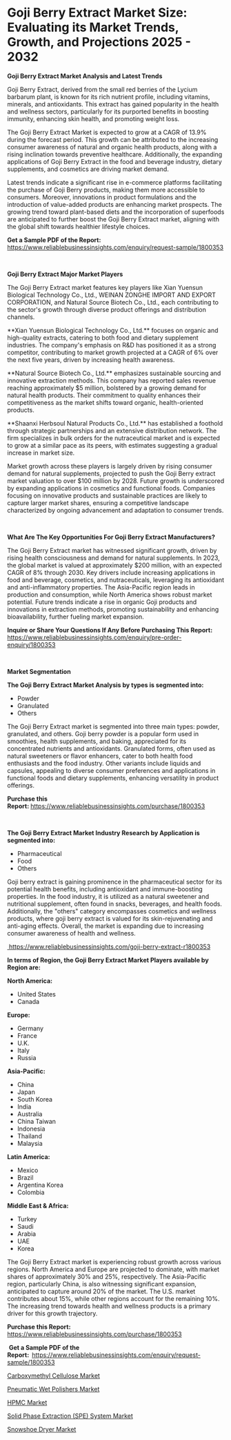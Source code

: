 <p><h1>Goji Berry Extract Market Size: Evaluating its Market Trends, Growth, and Projections 2025 - 2032</h1></p><p><strong>Goji Berry Extract Market Analysis and Latest Trends</strong></p>
<p><p>Goji Berry Extract, derived from the small red berries of the Lycium barbarum plant, is known for its rich nutrient profile, including vitamins, minerals, and antioxidants. This extract has gained popularity in the health and wellness sectors, particularly for its purported benefits in boosting immunity, enhancing skin health, and promoting weight loss.</p><p>The Goji Berry Extract Market is expected to grow at a CAGR of 13.9% during the forecast period. This growth can be attributed to the increasing consumer awareness of natural and organic health products, along with a rising inclination towards preventive healthcare. Additionally, the expanding applications of Goji Berry Extract in the food and beverage industry, dietary supplements, and cosmetics are driving market demand.</p><p>Latest trends indicate a significant rise in e-commerce platforms facilitating the purchase of Goji Berry products, making them more accessible to consumers. Moreover, innovations in product formulations and the introduction of value-added products are enhancing market prospects. The growing trend toward plant-based diets and the incorporation of superfoods are anticipated to further boost the Goji Berry Extract market, aligning with the global shift towards healthier lifestyle choices.</p></p>
<p><strong>Get a Sample PDF of the Report:&nbsp;</strong> <a href="https://www.reliablebusinessinsights.com/enquiry/request-sample/1800353?utm_campaign=1091&utm_medium=2&utm_source=Github&utm_content=ia&utm_term=01042025&utm_id=goji-berry-extract">https://www.reliablebusinessinsights.com/enquiry/request-sample/1800353</a></p>
<p>&nbsp;</p>
<p><strong>Goji Berry Extract Major Market Players</strong></p>
<p><p>The Goji Berry Extract market features key players like Xian Yuensun Biological Technology Co., Ltd., WEINAN ZONGHE IMPORT AND EXPORT CORPORATION, and Natural Source Biotech Co., Ltd., each contributing to the sector's growth through diverse product offerings and distribution channels.</p><p>**Xian Yuensun Biological Technology Co., Ltd.** focuses on organic and high-quality extracts, catering to both food and dietary supplement industries. The company's emphasis on R&D has positioned it as a strong competitor, contributing to market growth projected at a CAGR of 6% over the next five years, driven by increasing health awareness.</p><p>**Natural Source Biotech Co., Ltd.** emphasizes sustainable sourcing and innovative extraction methods. This company has reported sales revenue reaching approximately $5 million, bolstered by a growing demand for natural health products. Their commitment to quality enhances their competitiveness as the market shifts toward organic, health-oriented products.</p><p>**Shaanxi Herbsoul Natural Products Co., Ltd.** has established a foothold through strategic partnerships and an extensive distribution network. The firm specializes in bulk orders for the nutraceutical market and is expected to grow at a similar pace as its peers, with estimates suggesting a gradual increase in market size.</p><p>Market growth across these players is largely driven by rising consumer demand for natural supplements, projected to push the Goji Berry extract market valuation to over $100 million by 2028. Future growth is underscored by expanding applications in cosmetics and functional foods. Companies focusing on innovative products and sustainable practices are likely to capture larger market shares, ensuring a competitive landscape characterized by ongoing advancement and adaptation to consumer trends.</p></p>
<p>&nbsp;</p>
<p><strong>What Are The Key Opportunities For Goji Berry Extract Manufacturers?</strong></p>
<p><p>The Goji Berry Extract market has witnessed significant growth, driven by rising health consciousness and demand for natural supplements. In 2023, the global market is valued at approximately $200 million, with an expected CAGR of 8% through 2030. Key drivers include increasing applications in food and beverage, cosmetics, and nutraceuticals, leveraging its antioxidant and anti-inflammatory properties. The Asia-Pacific region leads in production and consumption, while North America shows robust market potential. Future trends indicate a rise in organic Goji products and innovations in extraction methods, promoting sustainability and enhancing bioavailability, further fueling market expansion.</p></p>
<p><strong>Inquire or Share Your Questions If Any Before Purchasing This Report:</strong> <a href="https://www.reliablebusinessinsights.com/enquiry/pre-order-enquiry/1800353?utm_campaign=1091&utm_medium=2&utm_source=Github&utm_content=ia&utm_term=01042025&utm_id=goji-berry-extract">https://www.reliablebusinessinsights.com/enquiry/pre-order-enquiry/1800353</a></p>
<p>&nbsp;</p>
<p><strong>Market Segmentation</strong></p>
<p><strong>The Goji Berry Extract Market Analysis by types is segmented into:</strong></p>
<p><ul><li>Powder</li><li>Granulated</li><li>Others</li></ul></p>
<p><p>The Goji Berry Extract market is segmented into three main types: powder, granulated, and others. Goji berry powder is a popular form used in smoothies, health supplements, and baking, appreciated for its concentrated nutrients and antioxidants. Granulated forms, often used as natural sweeteners or flavor enhancers, cater to both health food enthusiasts and the food industry. Other variants include liquids and capsules, appealing to diverse consumer preferences and applications in functional foods and dietary supplements, enhancing versatility in product offerings.</p></p>
<p><strong>Purchase this Report:&nbsp;</strong><a href="https://www.reliablebusinessinsights.com/purchase/1800353?utm_campaign=1091&utm_medium=2&utm_source=Github&utm_content=ia&utm_term=01042025&utm_id=goji-berry-extract">https://www.reliablebusinessinsights.com/purchase/1800353</a></p>
<p>&nbsp;</p>
<p><strong>The Goji Berry Extract Market Industry Research by Application is segmented into:</strong></p>
<p><ul><li>Pharmaceutical</li><li>Food</li><li>Others</li></ul></p>
<p><p>Goji berry extract is gaining prominence in the pharmaceutical sector for its potential health benefits, including antioxidant and immune-boosting properties. In the food industry, it is utilized as a natural sweetener and nutritional supplement, often found in snacks, beverages, and health foods. Additionally, the "others" category encompasses cosmetics and wellness products, where goji berry extract is valued for its skin-rejuvenating and anti-aging effects. Overall, the market is expanding due to increasing consumer awareness of health and wellness.</p></p>
<p><a href="https://www.reliablebusinessinsights.com/goji-berry-extract-r1800353?utm_campaign=1091&utm_medium=2&utm_source=Github&utm_content=ia&utm_term=01042025&utm_id=goji-berry-extract">&nbsp;https://www.reliablebusinessinsights.com/goji-berry-extract-r1800353</a></p>
<p><strong>In terms of Region, the Goji Berry Extract Market Players available by Region are:</strong></p>
<p>
    <p> <strong> North America: </strong>
        <ul>
            <li>United States</li>
            <li>Canada</li>
        </ul>
        </p> 
    <p> <strong> Europe: </strong>
        <ul>
            <li>Germany</li>
            <li>France</li>
            <li>U.K.</li>
            <li>Italy</li>
            <li>Russia</li>
        </ul>
        </p> 
    <p> <strong> Asia-Pacific: </strong>
        <ul>
            <li>China</li>
            <li>Japan</li>
            <li>South Korea</li>
            <li>India</li>
            <li>Australia</li>
            <li>China Taiwan</li>
            <li>Indonesia</li>
            <li>Thailand</li>
            <li>Malaysia</li>
        </ul>
        </p> 
    <p> <strong> Latin America: </strong>
        <ul>
            <li>Mexico</li>
            <li>Brazil</li>
            <li>Argentina Korea</li>
            <li>Colombia</li>
        </ul>
        </p> 
    <p> <strong> Middle East & Africa: </strong>
        <ul>
            <li>Turkey</li>
            <li>Saudi</li>
            <li>Arabia</li>
            <li>UAE</li>
            <li>Korea</li>
        </ul>
    </p>
    </p>
<p><p>The Goji Berry Extract market is experiencing robust growth across various regions. North America and Europe are projected to dominate, with market shares of approximately 30% and 25%, respectively. The Asia-Pacific region, particularly China, is also witnessing significant expansion, anticipated to capture around 20% of the market. The U.S. market contributes about 15%, while other regions account for the remaining 10%. The increasing trend towards health and wellness products is a primary driver for this growth trajectory.</p></p>
<p><strong>Purchase this Report: </strong><a href="https://www.reliablebusinessinsights.com/purchase/1800353?utm_campaign=1091&utm_medium=2&utm_source=Github&utm_content=ia&utm_term=01042025&utm_id=goji-berry-extract">https://www.reliablebusinessinsights.com/purchase/1800353</a></p>
<p>&nbsp;<strong>Get a Sample PDF of the Report:&nbsp;&nbsp;</strong><a href="https://www.reliablebusinessinsights.com/enquiry/request-sample/1800353?utm_campaign=1091&utm_medium=2&utm_source=Github&utm_content=ia&utm_term=01042025&utm_id=goji-berry-extract">https://www.reliablebusinessinsights.com/enquiry/request-sample/1800353</a></p>
<p><strong></strong></p>
<p><p><a href="https://github.com/seemagarbeha/Market-Research-Report-List-1/blob/main/carboxymethyl-cellulose-market.md?utm_campaign=1091&utm_medium=2&utm_source=Github&utm_content=ia&utm_term=01042025&utm_id=goji-berry-extract">Carboxymethyl Cellulose Market</a></p><p><a href="https://www.linkedin.com/pulse/pneumatic-wet-polishers-market-outlook-projected-growth-12-cagr-mw17e?utm_campaign=1091&utm_medium=2&utm_source=Github&utm_content=ia&utm_term=01042025&utm_id=goji-berry-extract">Pneumatic Wet Polishers Market</a></p><p><a href="https://github.com/sarialahipff/Market-Research-Report-List-1/blob/main/hpmc-market.md?utm_campaign=1091&utm_medium=2&utm_source=Github&utm_content=ia&utm_term=01042025&utm_id=goji-berry-extract">HPMC Market</a></p><p><a href="https://www.linkedin.com/pulse/solid-phase-extraction-spe-system-revenue-growth-report-l7pte?utm_campaign=1091&utm_medium=2&utm_source=Github&utm_content=ia&utm_term=01042025&utm_id=goji-berry-extract">Solid Phase Extraction (SPE) System Market</a></p><p><a href="https://www.linkedin.com/pulse/snowshoe-dryer-market-study-industry-overview-key-competitor-07nfe?utm_campaign=1091&utm_medium=2&utm_source=Github&utm_content=ia&utm_term=01042025&utm_id=goji-berry-extract">Snowshoe Dryer Market</a></p></p>